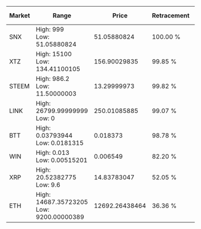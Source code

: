 | Market | Range | Price| Retracement | Doubles to 50% |
| --- | --- | --- | --- | --- |
| SNX | High: 999<br />Low: 51.05880824 | 51.05880824 | 100.00 % | 10.28 |
| XTZ | High: 15100<br />Low: 134.41100105 | 156.90029835 | 99.85 % | 48.55 |
| STEEM | High: 986.2<br />Low: 11.50000003 | 13.29999973 | 99.82 % | 37.51 |
| LINK | High: 26799.99999999<br />Low: 0 | 250.01085885 | 99.07 % | 53.60 |
| BTT | High: 0.03793944<br />Low: 0.0181315 | 0.018373 | 98.78 % | 1.53 |
| WIN | High: 0.013<br />Low: 0.00515201 | 0.006549 | 82.20 % | 1.39 |
| XRP | High: 20.52382775<br />Low: 9.6 | 14.83783047 | 52.05 % | 1.02 |
| ETH | High: 14687.35723205<br />Low: 9200.00000389 | 12692.26438464 | 36.36 % | 0.00 |
